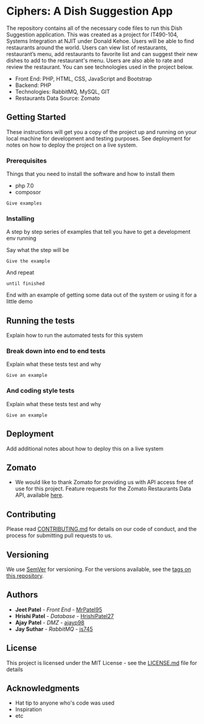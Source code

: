 # Ciphers: A Dish Suggestion App

The repository contains all of the necessary code files to run this Dish Suggestion application. This was created as a project for IT490-104, Systems Integration at NJIT under Donald Kehoe. Users will be able to find restaurants around the world. Users can view list of restaurants, restaurant’s menu, add restaurants to favorite list and can suggest their new dishes to add to the restaurant's menu. Users are also able to rate and review the restaurant. You can see technologies used in the project below.

* Front End: PHP, HTML, CSS, JavaScript and Bootstrap
* Backend: PHP
* Technologies: RabbitMQ, MySQL, GIT
* Restaurants Data Source: Zomato

## Getting Started

These instructions will get you a copy of the project up and running on your local machine for development and testing purposes. See deployment for notes on how to deploy the project on a live system.

### Prerequisites

Things that you need to install the software and how to install them
* php 7.0
* composor

```
Give examples
```

### Installing

A step by step series of examples that tell you have to get a development env running

Say what the step will be

```
Give the example
```

And repeat

```
until finished
```

End with an example of getting some data out of the system or using it for a little demo

## Running the tests

Explain how to run the automated tests for this system

### Break down into end to end tests

Explain what these tests test and why

```
Give an example
```

### And coding style tests

Explain what these tests test and why

```
Give an example
```

## Deployment

Add additional notes about how to deploy this on a live system

## Zomato

* We would like to thank Zomato for providing us with API access free of use for this project. Feature requests for the Zomato Restaurants Data API, available [here](https://www.zomato.com).


## Contributing

Please read [CONTRIBUTING.md](https://gist.github.com/PurpleBooth/b24679402957c63ec426) for details on our code of conduct, and the process for submitting pull requests to us.

## Versioning

We use [SemVer](http://semver.org/) for versioning. For the versions available, see the [tags on this repository](https://github.com/your/project/tags). 

## Authors

* **Jeet Patel** - *Front End* - [MrPatel95](https://github.com/MrPatel95)
* **Hrishi Patel** - *Database* - [HrishiPatel27](https://github.com/HrishiPatel27)
* **Ajay Patel** - *DMZ* - [ajayp98](https://github.com/ajayp98)
* **Jay Suthar** - *RabbitMQ* - [js745](https://github.com/js745)


## License

This project is licensed under the MIT License - see the [LICENSE.md](LICENSE.md) file for details

## Acknowledgments

* Hat tip to anyone who's code was used
* Inspiration
* etc
